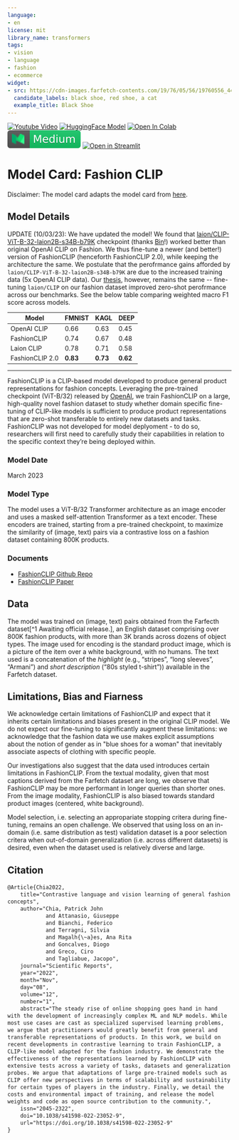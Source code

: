```yaml
---
language:
- en
license: mit
library_name: transformers
tags:
- vision
- language
- fashion
- ecommerce
widget:
- src: https://cdn-images.farfetch-contents.com/19/76/05/56/19760556_44221665_1000.jpg
  candidate_labels: black shoe, red shoe, a cat
  example_title: Black Shoe
---
```


[![Youtube Video](https://img.shields.io/badge/youtube-video-red)](https://www.youtube.com/watch?v=uqRSc-KSA1Y) [![HuggingFace Model](https://img.shields.io/badge/HF%20Model-Weights-yellow)](https://huggingface.co/patrickjohncyh/fashion-clip) [![Open In Colab](https://colab.research.google.com/assets/colab-badge.svg)](https://colab.research.google.com/drive/1Z1hAxBnWjF76bEi9KQ6CMBBEmI_FVDrW?usp=sharing) [![Medium Blog Post](https://raw.githubusercontent.com/aleen42/badges/master/src/medium.svg)](https://towardsdatascience.com/teaching-clip-some-fashion-3005ac3fdcc3) [![Open in Streamlit](https://static.streamlit.io/badges/streamlit_badge_black_white.svg)](https://huggingface.co/spaces/vinid/fashion-clip-app)

# Model Card: Fashion CLIP

Disclaimer: The model card adapts the model card from [here](https://huggingface.co/openai/clip-vit-base-patch32).

## Model Details

UPDATE (10/03/23): We have updated the model! We found that [laion/CLIP-ViT-B-32-laion2B-s34B-b79K](https://huggingface.co/laion/CLIP-ViT-B-32-laion2B-s34B-b79K) checkpoint (thanks [Bin](https://www.linkedin.com/in/bin-duan-56205310/)!) worked better than original OpenAI CLIP on Fashion. We thus fine-tune a newer (and better!) version of FashionCLIP (henceforth FashionCLIP 2.0), while keeping the architecture the same. We postulate that the perofrmance gains afforded by `laion/CLIP-ViT-B-32-laion2B-s34B-b79K` are due to the increased training data (5x OpenAI CLIP data). Our [thesis](https://www.nature.com/articles/s41598-022-23052-9), however, remains the same -- fine-tuning `laion/CLIP` on our fashion dataset improved zero-shot perofrmance across our benchmarks. See the below table comparing weighted macro F1 score across models.


| Model             | FMNIST        | KAGL          | DEEP          | 
| -------------     | ------------- | ------------- | ------------- |
| OpenAI CLIP       | 0.66          | 0.63          | 0.45          |
| FashionCLIP       | 0.74          | 0.67          | 0.48          |
| Laion CLIP        | 0.78          | 0.71          | 0.58          |
| FashionCLIP 2.0   | __0.83__          | __0.73__          | __0.62__          |

---

FashionCLIP is a CLIP-based model developed to produce general product representations for fashion concepts. Leveraging the pre-trained checkpoint (ViT-B/32) released by [OpenAI](https://github.com/openai/CLIP), we train FashionCLIP on a large, high-quality novel fashion dataset to study whether domain specific fine-tuning of CLIP-like models is sufficient to produce product representations that are zero-shot transferable to entirely new datasets and tasks. FashionCLIP was not developed for model deplyoment - to do so, researchers will first need to carefully study their capabilities in relation to the specific context they’re being deployed within.

### Model Date

March 2023

### Model Type

The model uses a ViT-B/32 Transformer architecture as an image encoder and uses a masked self-attention Transformer as a text encoder. These encoders are trained, starting from a pre-trained checkpoint, to maximize the similarity of (image, text) pairs via a contrastive loss on a fashion dataset containing 800K products.


### Documents

- [FashionCLIP Github Repo](https://github.com/patrickjohncyh/fashion-clip)
- [FashionCLIP Paper](https://www.nature.com/articles/s41598-022-23052-9)


## Data

The model was trained on (image, text) pairs obtained from the Farfecth dataset[^1 Awaiting official release.], an English dataset comprising over 800K fashion products, with more than 3K brands across dozens of object types. The image used for encoding is the standard product image, which is a picture of the item over a white background, with no humans. The text used is a concatenation of the _highlight_ (e.g., “stripes”, “long sleeves”, “Armani”) and _short description_ (“80s styled t-shirt”)) available in the Farfetch dataset.



## Limitations, Bias and Fiarness

We acknowledge certain limitations of FashionCLIP and expect that it inherits certain limitations and biases present in the original CLIP model. We do not expect our fine-tuning to significantly augment these limitations: we acknowledge that the fashion data we use makes explicit assumptions about the notion of gender as in "blue shoes for a woman" that inevitably associate aspects of clothing with specific people.

Our investigations also suggest that the data used introduces certain limitations in FashionCLIP. From the textual modality, given that most captions derived from the Farfetch dataset are long, we observe that FashionCLIP may be more performant in longer queries than shorter ones. From the image modality, FashionCLIP is also biased towards standard product images (centered, white background).

Model selection, i.e. selecting an appropariate stopping critera during fine-tuning, remains an open challenge. We observed that using loss on an in-domain (i.e. same distribution as test) validation dataset is a poor selection critera when out-of-domain generalization (i.e. across different datasets) is desired, even when the dataset used is relatively diverse and large.


## Citation
```
@Article{Chia2022,
    title="Contrastive language and vision learning of general fashion concepts",
    author="Chia, Patrick John
            and Attanasio, Giuseppe
            and Bianchi, Federico
            and Terragni, Silvia
            and Magalh{\~a}es, Ana Rita
            and Goncalves, Diogo
            and Greco, Ciro
            and Tagliabue, Jacopo",
    journal="Scientific Reports",
    year="2022",
    month="Nov",
    day="08",
    volume="12",
    number="1",
    abstract="The steady rise of online shopping goes hand in hand with the development of increasingly complex ML and NLP models. While most use cases are cast as specialized supervised learning problems, we argue that practitioners would greatly benefit from general and transferable representations of products. In this work, we build on recent developments in contrastive learning to train FashionCLIP, a CLIP-like model adapted for the fashion industry. We demonstrate the effectiveness of the representations learned by FashionCLIP with extensive tests across a variety of tasks, datasets and generalization probes. We argue that adaptations of large pre-trained models such as CLIP offer new perspectives in terms of scalability and sustainability for certain types of players in the industry. Finally, we detail the costs and environmental impact of training, and release the model weights and code as open source contribution to the community.",
    issn="2045-2322",
    doi="10.1038/s41598-022-23052-9",
    url="https://doi.org/10.1038/s41598-022-23052-9"
}
```